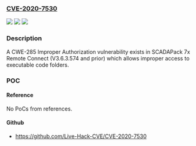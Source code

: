 ### [CVE-2020-7530](https://cve.mitre.org/cgi-bin/cvename.cgi?name=CVE-2020-7530)
![](https://img.shields.io/static/v1?label=Product&message=SCADAPack%207x%20Remote%20Connect%20V3.6.3.574%20and%20prior.&color=blue)
![](https://img.shields.io/static/v1?label=Version&message=SCADAPack%207x%20Remote%20Connect%20V3.6.3.574%20and%20prior.%20&color=brightgreen)
![](https://img.shields.io/static/v1?label=Vulnerability&message=CWE-285%20Improper%20Authorization&color=brightgreen)

### Description

A CWE-285 Improper Authorization vulnerability exists in SCADAPack 7x Remote Connect (V3.6.3.574 and prior) which allows improper access to executable code folders.

### POC

#### Reference
No PoCs from references.

#### Github
- https://github.com/Live-Hack-CVE/CVE-2020-7530

